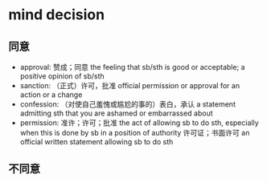 # mind decision

## 同意

- approval: 赞成；同意 the feeling that sb/sth is good or acceptable; a positive opinion of sb/sth
- sanction: （正式）许可，批准 official permission or approval for an action or a change
- confession: （对使自己羞愧或尴尬的事的）表白，承认 a statement admitting sth that you are ashamed or embarrassed about
- permission: 准许；许可；批准 the act of allowing sb to do sth, especially when this is done by sb in a position of authority 许可证；书面许可 an official written statement allowing sb to do sth



## 不同意


